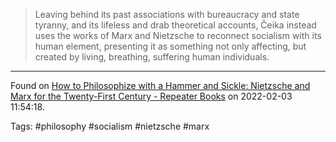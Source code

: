 > Leaving behind its past associations with bureaucracy and state tyranny, and its lifeless and drab theoretical accounts, Čeika instead uses the works of Marx and Nietzsche to reconnect socialism with its human element, presenting it as something not only affecting, but created by living, breathing, suffering human individuals.

---
Found on [How to Philosophize with a Hammer and Sickle: Nietzsche and Marx for the Twenty-First Century - Repeater Books](https://repeaterbooks.com/product/how-to-philosophize-with-a-hammer-and-sickle/) on 2022-02-03 11:54:18.

Tags: #philosophy #socialism #nietzsche #marx